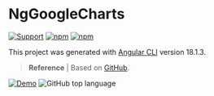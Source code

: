 # NgGoogleCharts

[![Support](https://img.shields.io/badge/Patreon-whitesmoke?style=for-the-badge)](https://www.patreon.com/qrsln)
[![npm](https://img.shields.io/npm/v/@qrsln/lootstrap-angular?style=for-the-badge)](https://www.npmjs.com/package/@qrsln/google-charts-angular)
[![npm](https://img.shields.io/npm/dt/@qrsln/lootstrap-angular?style=for-the-badge)](https://npmcharts.com/compare/@qrsln/google-charts-angular?minimal=true)


This project was generated with [Angular CLI](https://github.com/angular/angular-cli) version 18.1.3.

> **Reference** | Based on  [GitHub](https://github.com/FERNman/angular-google-charts/tree/master).


[![Demo](https://img.shields.io/badge/Demo-Usage-orange?style=for-the-badge)](https://krsln.github.io/NgGoogleCharts)
![GitHub top language](https://img.shields.io/github/languages/top/krsln/NgGoogleCharts?style=for-the-badge)

